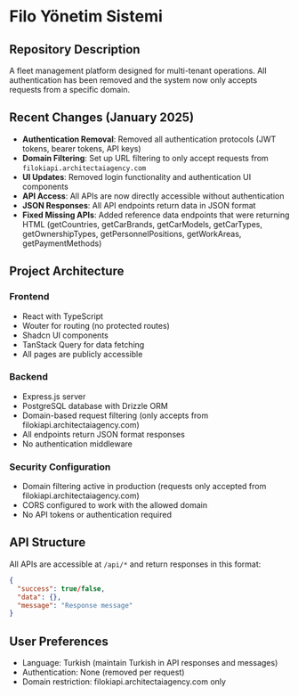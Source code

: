 # Filo Yönetim Sistemi

## Repository Description
A fleet management platform designed for multi-tenant operations. All authentication has been removed and the system now only accepts requests from a specific domain.

## Recent Changes (January 2025)
- **Authentication Removal**: Removed all authentication protocols (JWT tokens, bearer tokens, API keys)
- **Domain Filtering**: Set up URL filtering to only accept requests from `filokiapi.architectaiagency.com`
- **UI Updates**: Removed login functionality and authentication UI components
- **API Access**: All APIs are now directly accessible without authentication
- **JSON Responses**: All API endpoints return data in JSON format
- **Fixed Missing APIs**: Added reference data endpoints that were returning HTML (getCountries, getCarBrands, getCarModels, getCarTypes, getOwnershipTypes, getPersonnelPositions, getWorkAreas, getPaymentMethods)

## Project Architecture

### Frontend
- React with TypeScript
- Wouter for routing (no protected routes)
- Shadcn UI components
- TanStack Query for data fetching
- All pages are publicly accessible

### Backend
- Express.js server
- PostgreSQL database with Drizzle ORM
- Domain-based request filtering (only accepts from filokiapi.architectaiagency.com)
- All endpoints return JSON format responses
- No authentication middleware

### Security Configuration
- Domain filtering active in production (requests only accepted from filokiapi.architectaiagency.com)
- CORS configured to work with the allowed domain
- No API tokens or authentication required

## API Structure
All APIs are accessible at `/api/*` and return responses in this format:
```json
{
  "success": true/false,
  "data": {},
  "message": "Response message"
}
```

## User Preferences
- Language: Turkish (maintain Turkish in API responses and messages)
- Authentication: None (removed per request)
- Domain restriction: filokiapi.architectaiagency.com only
